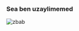 ### Sea ben uzaylimemed 
![zbab](https://media2.giphy.com/avatars/sanghyoundominichan/nFrbk5Jp1COV.gif)
